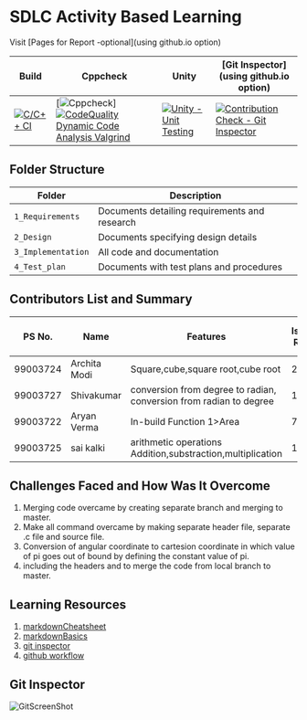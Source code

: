 # SDLC Activity Based Learning

Visit [Pages for Report -optional](using github.io option)

Build | Cppcheck | Unity | [Git Inspector](using github.io option)
------|----------|-------|--------------
 [![C/C++ CI](https://github.com/99003724/LTTS722-727/actions/workflows/c-cpp.yml/badge.svg)](https://github.com/99003724/LTTS722-727/actions/workflows/c-cpp.yml) | [![Cppcheck](https://github.com/99003724/LTTS722-727/actions/workflows/cppcheck.yml/badge.svg)][![CodeQuality Dynamic Code Analysis Valgrind](https://github.com/99003724/LTTS722-727/actions/workflows/CodeQuality_Dynamic.yml/badge.svg?branch=master)](https://github.com/99003724/LTTS722-727/actions/workflows/CodeQuality_Dynamic.yml)| [![Unity - Unit Testing](https://github.com/99003724/LTTS722-727/actions/workflows/unity.yml/badge.svg)](https://github.com/99003724/LTTS722-727/actions/workflows/unity.yml)| [![Contribution Check - Git Inspector](https://github.com/99003724/LTTS722-727/actions/workflows/gitinspector%20copy.yml/badge.svg)](https://github.com/99003724/LTTS722-727/actions/workflows/gitinspector%20copy.yml)


## Folder Structure
Folder             | Description
-------------------| -----------------------------------------
`1_Requirements`   | Documents detailing requirements and research
`2_Design`         | Documents specifying design details
`3_Implementation` | All code and documentation
`4_Test_plan`      | Documents with test plans and procedures

## Contributors List and Summary

PS No. |  Name   |    Features    | Issuess Raised |Issues Resolved|No Test Cases|Test Case Pass
-------|---------|----------------|----------------|---------------|-------------|--------------
99003724 |Archita Modi |Square,cube,square root,cube root | 2    | 7  |18   | 18
99003727 |Shivakumar |conversion from degree to radian, conversion from radian to degree | 1 | 1 | 4 | 4
99003722 |Aryan Verma    |In-build Function 1>Area  | 7 | 7 | 4 | 4 
99003725 |sai kalki    |arithmetic operations Addition,substraction,multiplication | 1| 4 | |  |  
## Challenges Faced and How Was It Overcome

1. Merging code overcame by creating separate branch and merging to master.
2. Make all command overcame by making separate header file, separate .c file and source file.
3. Conversion of angular coordinate to cartesion coordinate in which value of pi goes out of bound by defining the constant value of pi. 
4. including the headers and to merge the code from local branch to master.

## Learning Resources
1. [markdownCheatsheet](https://github.com/adam-p/markdown-here/wiki/Markdown-Cheatsheet)
2. [markdownBasics](https://guides.github.com/features/mastering-markdown/)
3. [git inspector](https://github.com/ejwa/gitinspector.git)
4. [github workflow](https://docs.github.com/en/actions/learn-github-action)


## Git Inspector
![GitScreenShot](https://user-images.githubusercontent.com/78853934/111077878-d2f65380-8518-11eb-95ce-ae42e3af858a.PNG)
